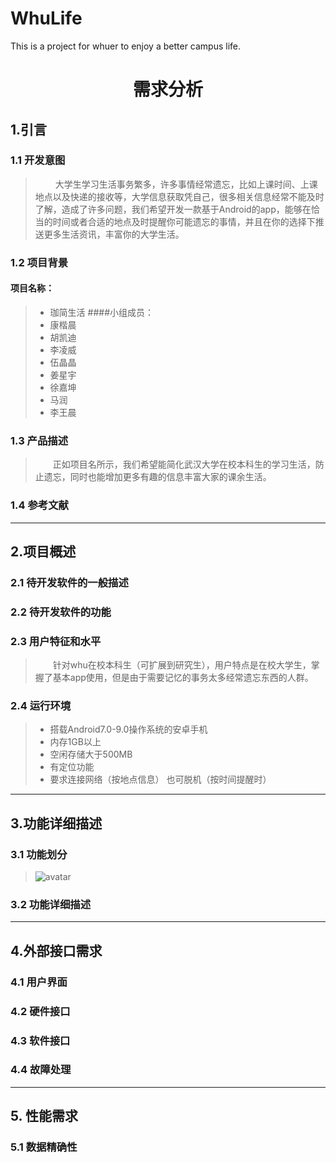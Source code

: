 # WhuLife
This is a project for whuer to enjoy a better campus life.

# <center>需求分析</center>
## 1.引言
### 1.1 开发意图
>&emsp;&emsp; 大学生学习生活事务繁多，许多事情经常遗忘，比如上课时间、上课地点以及快递的接收等，大学信息获取凭自己，很多相关信息经常不能及时了解，造成了许多问题，我们希望开发一款基于Android的app，能够在恰当的时间或者合适的地点及时提醒你可能遗忘的事情，并且在你的选择下推送更多生活资讯，丰富你的大学生活。
### 1.2 项目背景
#### 项目名称：
>+ 珈简生活
####小组成员：
>+ 康楷晨
>+ 胡凯迪
>+ 李凌威
>+ 伍晶晶
>+ 姜星宇
>+ 徐嘉坤
>+ 马润
>+ 李王晨
### 1.3 产品描述
>&emsp;&emsp;正如项目名所示，我们希望能简化武汉大学在校本科生的学习生活，防止遗忘，同时也能增加更多有趣的信息丰富大家的课余生活。
### 1.4 参考文献
----------
## 2.项目概述
### 2.1 待开发软件的一般描述
### 2.2 待开发软件的功能
### 2.3 用户特征和水平
>&emsp;&emsp;针对whu在校本科生（可扩展到研究生），用户特点是在校大学生，掌握了基本app使用，但是由于需要记忆的事务太多经常遗忘东西的人群。
### 2.4 运行环境
>+ 搭载Android7.0-9.0操作系统的安卓手机
>+ 内存1GB以上
>+ 空闲存储大于500MB
>+ 有定位功能
>+ 要求连接网络（按地点信息） 也可脱机（按时间提醒时）
---------
## 3.功能详细描述
### 3.1 功能划分
> ![avatar](/project_md/pic/top.png)
### 3.2 功能详细描述
---------
## 4.外部接口需求
### 4.1 用户界面
### 4.2 硬件接口
### 4.3 软件接口
### 4.4 故障处理
-------
## 5. 性能需求
### 5.1 数据精确性


